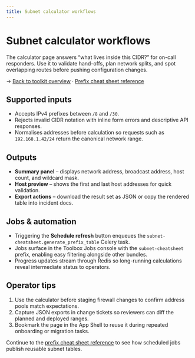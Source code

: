 ```yaml
---
title: Subnet calculator workflows
---
```


# Subnet calculator workflows

The calculator page answers “what lives inside this CIDR?” for on-call responders. Use it to validate hand-offs, plan network
splits, and spot overlapping routes before pushing configuration changes.

→ [Back to toolkit overview](./index.md) · [Prefix cheat sheet reference](./prefix-reference.md)

## Supported inputs

- Accepts IPv4 prefixes between `/8` and `/30`.
- Rejects invalid CIDR notation with inline form errors and descriptive API responses.
- Normalises addresses before calculation so requests such as `192.168.1.42/24` return the canonical network range.

## Outputs

- **Summary panel** – displays network address, broadcast address, host count, and wildcard mask.
- **Host preview** – shows the first and last host addresses for quick validation.
- **Export actions** – download the result set as JSON or copy the rendered table into incident docs.

## Jobs & automation

- Triggering the **Schedule refresh** button enqueues the `subnet-cheatsheet.generate_prefix_table` Celery task.
- Jobs surface in the Toolbox Jobs console with the `subnet-cheatsheet` prefix, enabling easy filtering alongside other bundles.
- Progress updates stream through Redis so long-running calculations reveal intermediate status to operators.

## Operator tips

1. Use the calculator before staging firewall changes to confirm address pools match expectations.
2. Capture JSON exports in change tickets so reviewers can diff the planned and deployed ranges.
3. Bookmark the page in the App Shell to reuse it during repeated onboarding or migration tasks.

Continue to the [prefix cheat sheet reference](./prefix-reference.md) to see how scheduled jobs publish reusable subnet tables.
